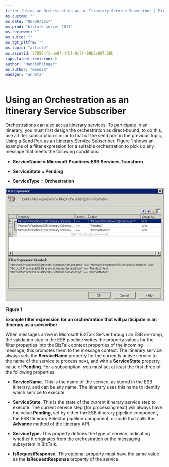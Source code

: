 ```yaml
---
title: "Using an Orchestration as an Itinerary Service Subscriber | Microsoft Docs"
ms.custom: ""
ms.date: "06/08/2017"
ms.prod: "biztalk-server-2013"
ms.reviewer: ""
ms.suite: ""
ms.tgt_pltfrm: ""
ms.topic: "article"
ms.assetid: 278564f1-de9f-4fbf-8c7f-09b3e607c28b
caps.latest.revision: 2
author: "MandiOhlinger"
ms.author: "mandia"
manager: "anneta"
---
```

# Using an Orchestration as an Itinerary Service Subscriber
Orchestrations can also act as itinerary services. To participate in an itinerary, you must first design the orchestration as direct-bound; to do this, use a filter subscription similar to that of the send port in the previous topic, [Using a Send Port as an Itinerary Service Subscriber](../esb-toolkit/using-a-send-port-as-an-itinerary-service-subscriber.md). Figure 1 shows an example of a filter expression for a suitable orchestration to pick up any message that meets the following conditions:  
  
-   **ServiceName = Microsoft.Practices.ESB.Services.Transform**  
  
-   **ServiceState = Pending**  
  
-   **ServiceType = Orchestration**  
  
 ![Orchestration](../esb-toolkit/media/ch4-orchestration.jpg "Ch4-Orchestration")  
  
 **Figure 1**  
  
 **Example filter expression for an orchestration that will participate in an itinerary as a subscriber**  
  
 When messages arrive in Microsoft BizTalk Server through an ESB on-ramp, the validation step in the ESB pipeline writes the property values for the filter properties into the BizTalk context properties of the incoming message; this promotes them to the message context. The itinerary service always sets the **ServiceName** property for the currently active service to the name of the service to process next, and with a **ServiceState** property value of **Pending**. For a subscription, you must set at least the first three of the following properties:  
  
-   **ServiceName.** This is the name of the service, as stored in the ESB itinerary, and can be any name. The itinerary uses this name to identify which service to execute.  
  
-   **ServiceState.** This is the state of the current itinerary service step to execute. The current service step (for processing next) will always have the value **Pending**, set by either the ESB itinerary pipeline component, the ESB Itinerary Selector pipeline component, or code that calls the **Advance** method of the itinerary API.  
  
-   **ServiceType.** This property defines the type of service, indicating whether it originates from the orchestration or the messaging subsystem in BizTalk.  
  
-   **IsRequestResponse.** This optional property must have the same value as the **IsRequestResponse** property of the service.